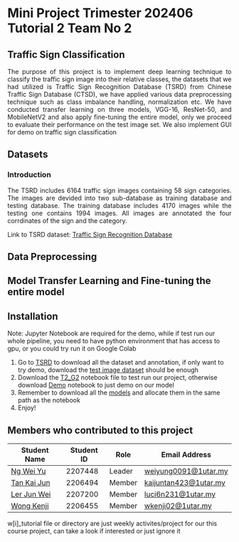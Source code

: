 # Mini Project Trimester 202406 Tutorial 2 Team No 2
## Traffic Sign Classification
<p align="justify">The purpose of this project is to implement deep learning technique to classify the traffic sign image into their relative classes, the datasets that we had utilized is Traffic Sign Recognition Database (TSRD) from Chinese Traffic Sign Database (CTSD), we have applied various data preprocessing technique such as class imbalance handling, normalization etc. We have conducted transfer learning on three models, VGG-16, ResNet-50, and MobileNetV2 and also apply fine-tuning the entire model, only we proceed to evaluate their performance on the test image set. We also implement GUI for demo on traffic sign classification</p>

## Datasets
### Introduction
<p align="justify">The TSRD includes 6164 traffic sign images containing 58 sign categories. The images are devided into two sub-database as training database and testing database. The training database includes 4170 images while the testing one contains 1994 images. All images are annotated the four corrdinates of the sign and the category.</p>

Link to TSRD dataset: [Traffic Sign Recognition Database](https://nlpr.ia.ac.cn/PAL/TRAFFICDATA/RECOGNITION.HTML)

## Data Preprocessing


## Model Transfer Learning and Fine-tuning the entire model


## Installation
  Note: Jupyter Notebook are required for the demo, while if test run our whole pipeline, you need to have python environment that has access to gpu, or you could try run it on Google Colab
<br>
1. Go to [TSRD](https://nlpr.ia.ac.cn/PAL/TRAFFICDATA/RECOGNITION.HTML) to download all the dataset and annotation, if only want to try demo, download the [test image dataset](https://nlpr.ia.ac.cn/PAL/TRAFFICDATA/TSRD-Test.zip) should be enough
2. Download the [T2_G2](https://github.com/Luci6n/UCCC2513-Mini-Project-Traffic-Sign-Classification/blob/main/Finalized-Code/T2_G2.ipynb) notebook file to test run our project, otherwise download [Demo](https://github.com/Luci6n/UCCC2513-Mini-Project-Traffic-Sign-Classification/blob/main/Finalized-Code/Demo.ipynb) notebook to just demo on our model
3. Remember to download all the [models](https://drive.google.com/drive/folders/1C6Kps2zv9PIAVBGl4tiel1MwGzguBvDi?usp=sharing) and allocate them in the same path as the notebook
4. Enjoy!


## Members who contributed to this project
| Student Name  | Student ID | Role | Email Address |
| ------------- | ------------- | --- | --- |
| [Ng Wei Yu](https://github.com/NgWY02) | 2207448 | Leader | weiyung0091@1utar.my |
| [Tan Kai Jun](https://github.com/JosephTanKaiJun) | 2206494 | Member | kaijuntan423@1utar.my |
| [Ler Jun Wei](https://github.com/Luci6n) | 2207200 | Member | luci6n231@1utar.my |
| [Wong Kenji](https://github.com/wkenjii) | 2206455 | Member | wkenji02@1utar.my |

w[i]_tutorial file or directory are just weekly activites/project for our this course project, can take a look if interested or just ignore it
